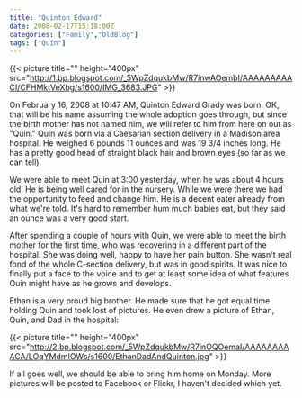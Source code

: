 ```yaml
---
title: "Quinton Edward"
date: 2008-02-17T15:18:00Z
categories: ["Family","OldBlog"]
tags: ["Quin"]
---
```


{{< picture title="" height="400px" src="http://1.bp.blogspot.com/_5WpZdqukbMw/R7inwAOembI/AAAAAAAAACI/CFHMktVeXbg/s1600/IMG_3683.JPG" >}}

On February 16, 2008 at 10:47 AM, Quinton Edward Grady was born. OK, that will be his name assuming the whole adoption goes through, but since the birth mother has not named him, we will refer to him from here on out as "Quin." Quin was born via a Caesarian section delivery in a Madison area hospital. He weighed 6 pounds 11 ounces and was 19 3/4 inches long. He has a pretty good head of straight black hair and brown eyes (so far as we can tell).

We were able to meet Quin at 3:00 yesterday, when he was about 4 hours old. He is being well cared for in the nursery. While we were there we had the opportunity to feed and change him. He is a decent eater already from what we're told. It's hard to remember hum much babies eat, but they said an ounce was a very good start.

After spending a couple of hours with Quin, we were able to meet the birth mother for the first time, who was recovering in a different part of the hospital. She was doing well, happy to have her pain button. She wasn't real fond of the whole C-section delivery, but was in good spirits. It was nice to finally put a face to the voice and to get at least some idea of what features Quin might have as he grows and develops.

Ethan is a very proud big brother. He made sure that he got equal time holding Quin and took lost of pictures. He even drew a picture of Ethan, Quin, and Dad in the hospital:

{{< picture title="" height="400px" src="http://2.bp.blogspot.com/_5WpZdqukbMw/R7inOQOemaI/AAAAAAAAACA/LOqYMdmIOWs/s1600/EthanDadAndQuinton.jpg" >}}

If all goes well, we should be able to bring him home on Monday.  More pictures will be posted to Facebook or Flickr, I haven't decided which yet.
